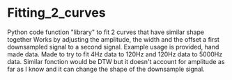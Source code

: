 # Fitting_2_curves
Python code function "library" to fit 2 curves that have similar shape together
Works by adjusting the amplitude, the width and the offset a first downsampled signal to a second signal.
Example usage is provided, hand made data.
Made to try to fit 4Hz data to 120Hz and 120Hz data to 5000Hz data.
Similar fonction would be DTW but it doesn't account for amplitude as far as I know and it can change the shape of the downsample signal. 

